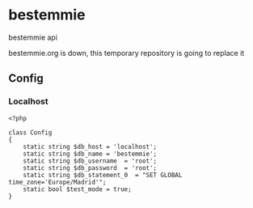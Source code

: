# bestemmie

bestemmie api

bestemmie.org is down, this temporary repository is going to replace it

## Config

### Localhost

```injectablephp
<?php

class Config
{
	static string $db_host = 'localhost';
	static string $db_name = 'bestemmie';
	static string $db_username  = 'root';
	static string $db_password  = 'root';
	static string $db_statement_0  = "SET GLOBAL time_zone='Europe/Madrid'";
	static bool $test_mode = true;
}
```

